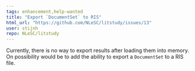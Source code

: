 ```yaml
---
tags: enhancement,help-wanted
title: "Export `DocumentSet` to RIS"
html_url: "https://github.com/NLeSC/litstudy/issues/13"
user: stijnh
repo: NLeSC/litstudy
---
```


Currently, there is no way to export results after loading them into memory. On possibility would be to add the ability to export a `DocumentSet` to a RIS file.